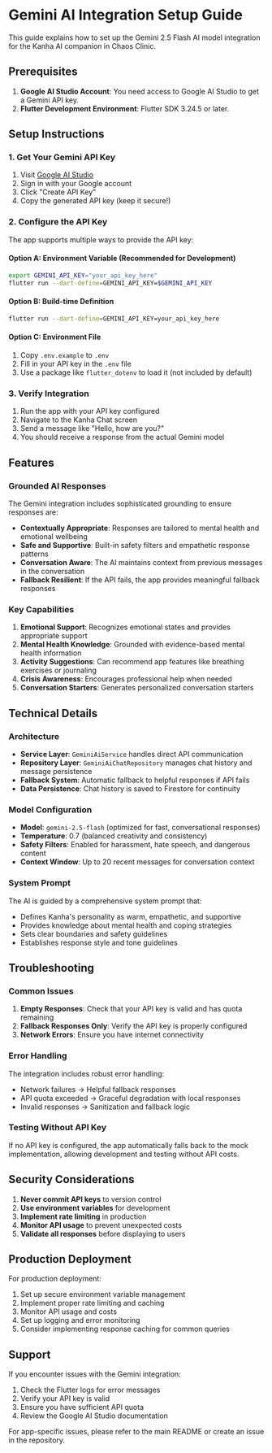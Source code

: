 # Gemini AI Integration Setup Guide

This guide explains how to set up the Gemini 2.5 Flash AI model integration for the Kanha AI companion in Chaos Clinic.

## Prerequisites

1. **Google AI Studio Account**: You need access to Google AI Studio to get a Gemini API key.
2. **Flutter Development Environment**: Flutter SDK 3.24.5 or later.

## Setup Instructions

### 1. Get Your Gemini API Key

1. Visit [Google AI Studio](https://aistudio.google.com/app/apikey)
2. Sign in with your Google account
3. Click "Create API Key"
4. Copy the generated API key (keep it secure!)

### 2. Configure the API Key

The app supports multiple ways to provide the API key:

#### Option A: Environment Variable (Recommended for Development)
```bash
export GEMINI_API_KEY="your_api_key_here"
flutter run --dart-define=GEMINI_API_KEY=$GEMINI_API_KEY
```

#### Option B: Build-time Definition
```bash
flutter run --dart-define=GEMINI_API_KEY=your_api_key_here
```

#### Option C: Environment File
1. Copy `.env.example` to `.env`
2. Fill in your API key in the `.env` file
3. Use a package like `flutter_dotenv` to load it (not included by default)

### 3. Verify Integration

1. Run the app with your API key configured
2. Navigate to the Kanha Chat screen
3. Send a message like "Hello, how are you?"
4. You should receive a response from the actual Gemini model

## Features

### Grounded AI Responses

The Gemini integration includes sophisticated grounding to ensure responses are:

- **Contextually Appropriate**: Responses are tailored to mental health and emotional wellbeing
- **Safe and Supportive**: Built-in safety filters and empathetic response patterns
- **Conversation Aware**: The AI maintains context from previous messages in the conversation
- **Fallback Resilient**: If the API fails, the app provides meaningful fallback responses

### Key Capabilities

1. **Emotional Support**: Recognizes emotional states and provides appropriate support
2. **Mental Health Knowledge**: Grounded with evidence-based mental health information
3. **Activity Suggestions**: Can recommend app features like breathing exercises or journaling
4. **Crisis Awareness**: Encourages professional help when needed
5. **Conversation Starters**: Generates personalized conversation starters

## Technical Details

### Architecture

- **Service Layer**: `GeminiAiService` handles direct API communication
- **Repository Layer**: `GeminiAiChatRepository` manages chat history and message persistence
- **Fallback System**: Automatic fallback to helpful responses if API fails
- **Data Persistence**: Chat history is saved to Firestore for continuity

### Model Configuration

- **Model**: `gemini-2.5-flash` (optimized for fast, conversational responses)
- **Temperature**: 0.7 (balanced creativity and consistency)
- **Safety Filters**: Enabled for harassment, hate speech, and dangerous content
- **Context Window**: Up to 20 recent messages for conversation context

### System Prompt

The AI is guided by a comprehensive system prompt that:

- Defines Kanha's personality as warm, empathetic, and supportive
- Provides knowledge about mental health and coping strategies
- Sets clear boundaries and safety guidelines
- Establishes response style and tone guidelines

## Troubleshooting

### Common Issues

1. **Empty Responses**: Check that your API key is valid and has quota remaining
2. **Fallback Responses Only**: Verify the API key is properly configured
3. **Network Errors**: Ensure you have internet connectivity

### Error Handling

The integration includes robust error handling:

- Network failures → Helpful fallback responses
- API quota exceeded → Graceful degradation with local responses
- Invalid responses → Sanitization and fallback logic

### Testing Without API Key

If no API key is configured, the app automatically falls back to the mock implementation, allowing development and testing without API costs.

## Security Considerations

1. **Never commit API keys** to version control
2. **Use environment variables** for development
3. **Implement rate limiting** in production
4. **Monitor API usage** to prevent unexpected costs
5. **Validate all responses** before displaying to users

## Production Deployment

For production deployment:

1. Set up secure environment variable management
2. Implement proper rate limiting and caching
3. Monitor API usage and costs
4. Set up logging and error monitoring
5. Consider implementing response caching for common queries

## Support

If you encounter issues with the Gemini integration:

1. Check the Flutter logs for error messages
2. Verify your API key is valid
3. Ensure you have sufficient API quota
4. Review the Google AI Studio documentation

For app-specific issues, please refer to the main README or create an issue in the repository.